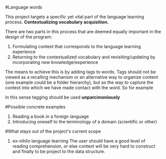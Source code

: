 #Language words

This project targets a specific yet vital part of the language learning process. **Contextualizing vocabulary acquisition.**

There are two parts in this process that are deemed equally important in the design of the program:
1. Formulating context that corresponds to the language learning experience
2. Returning to the contextualized vocabulary and revisiting/updating by incorporating new knowledge/experience

The means to achieve this is by adding tags to words. Tags should not be viewed as a recalling mechanism or an alternative way to organize content (one example could be a folder hierarchy), but as the way to capture the context into which we have made contact with the word. So for example 

In this sense tagging should be used **unparcimoniously** 

#Possible concrete examples
1. Reading a book in a foreign language
2. Introducing oneself to the terminology of a domain (scientific or other)

#What stays out of the project's current scope
1. ex-nihilo language learning
  The user should have a good level of reading comprehension, or else context will be very hard to construct and finally to be project to the data structure.

